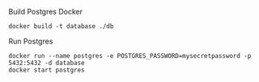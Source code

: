 

Build Postgres Docker
```
docker build -t database ./db
```

Run Postgres
```
docker run --name postgres -e POSTGRES_PASSWORD=mysecretpassword -p 5432:5432 -d database
docker start postgres
```